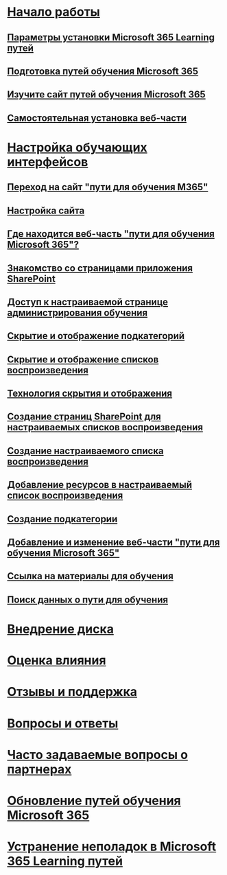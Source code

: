 # [Начало работы](index.md)
## [Параметры установки Microsoft 365 Learning путей](custom_setupoptions.md)
## [Подготовка путей обучения Microsoft 365](custom_provision.md)
## [Изучите сайт путей обучения Microsoft 365](custom_exploresite.md)
## [Самостоятельная установка веб-части](custom_manualsetup.md)
# [Настройка обучающих интерфейсов](custom_overview.md)
## [Переход на сайт "пути для обучения M365"](custom_goto.md)
## [Настройка сайта](custom_edithelp.md)
## [Где находится веб-часть "пути для обучения Microsoft 365"?](custom_whereiswebpart.md)
## [Знакомство со страницами приложения SharePoint](custom_apppages.md)
## [Доступ к настраиваемой странице администрирования обучения](custom_accessadmin.md)
## [Скрытие и отображение подкатегорий](custom_hideshowsub.md)
## [Скрытие и отображение списков воспроизведения](custom_hideshowplaylists.md)
## [Технология скрытия и отображения](custom_hideshowtech.md)
## [Создание страниц SharePoint для настраиваемых списков воспроизведения](custom_createnewpage.md)
## [Создание настраиваемого списка воспроизведения](custom_createnewplaylist.md)
## [Добавление ресурсов в настраиваемый список воспроизведения](custom_addassets.md)
## [Создание подкатегории](custom_createnewcat.md)
## [Добавление и изменение веб-части "пути для обучения Microsoft 365"](custom_addwebpart.md)
## [Ссылка на материалы для обучения](custom_linking.md)
## [Поиск данных о пути для обучения](custom_search.md)
# [Внедрение диска](driveadoption.md)
# [Оценка влияния](custom_measureimpact.md)
# [Отзывы и поддержка](feedback.md)
# [Вопросы и ответы](faq.md)
# [Часто задаваемые вопросы о партнерах](custom_partner.md)
# [Обновление путей обучения Microsoft 365](custom_upgrade.md)
# [Устранение неполадок в Microsoft 365 Learning путей](custom_troubleshooting.md)